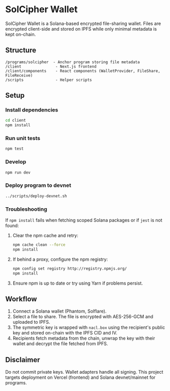 # SolCipher Wallet

SolCipher Wallet is a Solana-based encrypted file-sharing wallet. Files are encrypted client-side and stored on IPFS while only minimal metadata is kept on-chain.

## Structure

```
/programs/solcipher  - Anchor program storing file metadata
/client               - Next.js frontend
/client/components    - React components (WalletProvider, FileShare, FileReceive)
/scripts              - Helper scripts
```

## Setup

### Install dependencies
```bash
cd client
npm install
```

### Run unit tests
```bash
npm test
```

### Develop
```bash
npm run dev
```

### Deploy program to devnet
```bash
../scripts/deploy-devnet.sh
```

### Troubleshooting
If `npm install` fails when fetching scoped Solana packages or if `jest` is not found:

1. Clear the npm cache and retry:
   ```bash
   npm cache clean --force
   npm install
   ```
2. If behind a proxy, configure the npm registry:
   ```bash
   npm config set registry http://registry.npmjs.org/
   npm install
   ```
3. Ensure npm is up to date or try using Yarn if problems persist.

## Workflow
1. Connect a Solana wallet (Phantom, Solflare).
2. Select a file to share. The file is encrypted with AES-256-GCM and uploaded to IPFS.
3. The symmetric key is wrapped with `nacl.box` using the recipient's public key and stored on-chain with the IPFS CID and IV.
4. Recipients fetch metadata from the chain, unwrap the key with their wallet and decrypt the file fetched from IPFS.

## Disclaimer
Do not commit private keys. Wallet adapters handle all signing. This project targets deployment on Vercel (frontend) and Solana devnet/mainnet for programs.
